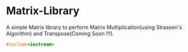 # Matrix-Library

A simple Matrix library to perform Matrix Multiplication(using Strassen's Algorithm) and Transpose(Coming Soon !!!).

```C++
#include<iostream>
```
